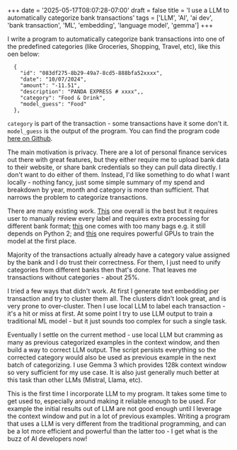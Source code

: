 +++
date = '2025-05-17T08:07:28-07:00'
draft = false
title = 'I use a LLM to automatically categorize bank transactions'
tags = ['LLM', 'AI', 'ai dev', 'bank transaction', 'ML', 'embedding', 'language model', 'gemma']
+++

I write a program to automatically categorize bank transactions into one of the predefined categories (like Groceries, Shopping, Travel, etc), like this oen below:

```
  {
    "id": "083df275-8b29-49a7-8cd5-888bfa52xxxx",
    "date": "10/07/2024",
    "amount": "-11.51",
    "description": "PANDA EXPRESS # xxxx",,
    "category": "Food & Drink",
    "model_guess": "Food"
  },
```

`category` is part of the transaction - some transactions have it some don't it. `model_guess` is the output of the program. You can find the program code [here on Github](https://github.com/yyl/ai-tools/blob/main/auto_cat.py). 

The main motivation is privacy. There are a lot of personal finance services out there with great features, but they either require me to upload bank data to their website, or share bank credentials so they can pull data directly. I don't want to do either of them. Instead, I'd like something to do what I want locally - nothing fancy, just some simple summary of my spend and breakdown by year, month and category is more than sufficient. That narrows the problem to categorize transactions.

There are many existing work. [This](https://github.com/robintw/BankClassify) one overall is the best but it requires user to manually review every label and requires extra processing for different bank format; [this](https://github.com/eli-goodfriend/banking-class) one comes with too many bags e.g. it still depends on Python 2; and [this](https://github.com/j-convey/MoneyMap-AI#) one requires powerful GPUs to train the model at the first place. 

Majority of the transactions actually already have a category value assigned by the bank and I do trust their correctness. For them, I just need to unify categories from different banks then that's done. That leaves me transactions without categories - about 25%.

I tried a few ways that didn't work. At first I generate text embedding per transaction and try to cluster them all. The clusters didn't look great, and is very prone to over-cluster. Then I use local LLM to label each transaction - it's a hit or miss at first. At some point I try to use LLM output to train a traditional ML model - but it just sounds too complex for such a single task. 

Eventually I settle on the current method - use local LLM but cramming as many as previous categorized examples in the context window, and then build a way to correct LLM output. The script persists everything so the corrected category would also be used as previous example in the next batch of categorizing. I use Gemma 3 which provides 128k context window so very sufficient for my use case. It is also just generally much better at this task than other LLMs (Mistral, Llama, etc).

This is the first time I incorporate LLM to my program. It takes some time to get used to, especially around making it reliable enough to be used. For example the initial results out of LLM are not good enough until I leverage the context window and put in a lot of previous examples. Writing a program that uses a LLM is very different from the traditional programming, and can be a lot more efficient and powerful than the latter too - I get what is the buzz of AI developers now!